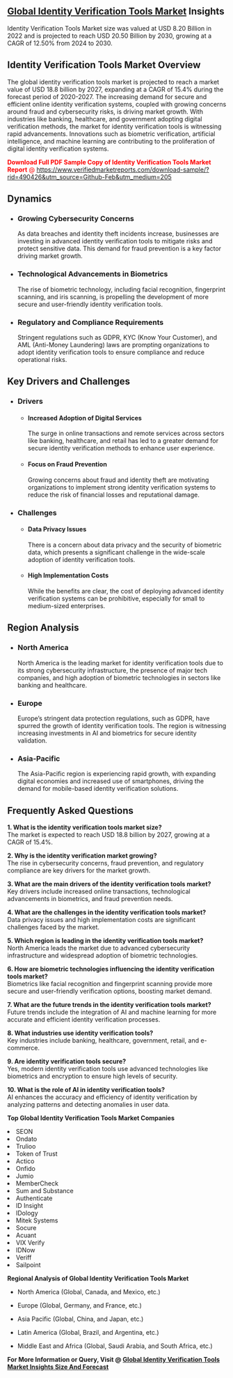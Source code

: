 <h2><a href="https://www.verifiedmarketreports.com/download-sample/?rid=490426&amp;utm_source=Github&amp;utm_medium=205" target="_blank">Global Identity Verification Tools Market</a> Insights</h2><p>Identity Verification Tools Market size was valued at USD 8.20 Billion in 2022 and is projected to reach USD 20.50 Billion by 2030, growing at a CAGR of 12.50% from 2024 to 2030.</p><p> <h2>Identity Verification Tools Market Overview</h2> <p>The global identity verification tools market is projected to reach a market value of USD 18.8 billion by 2027, expanding at a CAGR of 15.4% during the forecast period of 2020-2027. The increasing demand for secure and efficient online identity verification systems, coupled with growing concerns around fraud and cybersecurity risks, is driving market growth. With industries like banking, healthcare, and government adopting digital verification methods, the market for identity verification tools is witnessing rapid advancements. Innovations such as biometric verification, artificial intelligence, and machine learning are contributing to the proliferation of digital identity verification systems.</p> <p><p><span class=""><span style="color: #ff0000;"><strong>Download Full PDF Sample Copy of Identity Verification Tools Market Report</strong> @ </span><a href="https://www.verifiedmarketreports.com/download-sample/?rid=490426&amp;utm_source=Github-Feb&amp;utm_medium=205" target="_blank">https://www.verifiedmarketreports.com/download-sample/?rid=490426&amp;utm_source=Github-Feb&amp;utm_medium=205</a></span></p></p> <h2>Dynamics</h2> <ul> <li><h3>Growing Cybersecurity Concerns</h3> As data breaches and identity theft incidents increase, businesses are investing in advanced identity verification tools to mitigate risks and protect sensitive data. This demand for fraud prevention is a key factor driving market growth.</li> <li><h3>Technological Advancements in Biometrics</h3> The rise of biometric technology, including facial recognition, fingerprint scanning, and iris scanning, is propelling the development of more secure and user-friendly identity verification tools.</li> <li><h3>Regulatory and Compliance Requirements</h3> Stringent regulations such as GDPR, KYC (Know Your Customer), and AML (Anti-Money Laundering) laws are prompting organizations to adopt identity verification tools to ensure compliance and reduce operational risks.</li> </ul> <h2>Key Drivers and Challenges</h2> <ul> <li><h3>Drivers</h3> <ul> <li><h4>Increased Adoption of Digital Services</h4> The surge in online transactions and remote services across sectors like banking, healthcare, and retail has led to a greater demand for secure identity verification methods to enhance user experience.</li> <li><h4>Focus on Fraud Prevention</h4> Growing concerns about fraud and identity theft are motivating organizations to implement strong identity verification systems to reduce the risk of financial losses and reputational damage.</li> </ul> </li> <li><h3>Challenges</h3> <ul> <li><h4>Data Privacy Issues</h4> There is a concern about data privacy and the security of biometric data, which presents a significant challenge in the wide-scale adoption of identity verification tools.</li> <li><h4>High Implementation Costs</h4> While the benefits are clear, the cost of deploying advanced identity verification systems can be prohibitive, especially for small to medium-sized enterprises.</li> </ul> </li> </ul> <h2>Region Analysis</h2> <ul> <li><h3>North America</h3> North America is the leading market for identity verification tools due to its strong cybersecurity infrastructure, the presence of major tech companies, and high adoption of biometric technologies in sectors like banking and healthcare.</li> <li><h3>Europe</h3> Europe’s stringent data protection regulations, such as GDPR, have spurred the growth of identity verification tools. The region is witnessing increasing investments in AI and biometrics for secure identity validation.</li> <li><h3>Asia-Pacific</h3> The Asia-Pacific region is experiencing rapid growth, with expanding digital economies and increased use of smartphones, driving the demand for mobile-based identity verification solutions.</li> </ul> <h2>Frequently Asked Questions</h2> <p><b>1. What is the identity verification tools market size?</b><br> The market is expected to reach USD 18.8 billion by 2027, growing at a CAGR of 15.4%.</p> <p><b>2. Why is the identity verification market growing?</b><br> The rise in cybersecurity concerns, fraud prevention, and regulatory compliance are key drivers for the market growth.</p> <p><b>3. What are the main drivers of the identity verification tools market?</b><br> Key drivers include increased online transactions, technological advancements in biometrics, and fraud prevention needs.</p> <p><b>4. What are the challenges in the identity verification tools market?</b><br> Data privacy issues and high implementation costs are significant challenges faced by the market.</p> <p><b>5. Which region is leading in the identity verification tools market?</b><br> North America leads the market due to advanced cybersecurity infrastructure and widespread adoption of biometric technologies.</p> <p><b>6. How are biometric technologies influencing the identity verification tools market?</b><br> Biometrics like facial recognition and fingerprint scanning provide more secure and user-friendly verification options, boosting market demand.</p> <p><b>7. What are the future trends in the identity verification tools market?</b><br> Future trends include the integration of AI and machine learning for more accurate and efficient identity verification processes.</p> <p><b>8. What industries use identity verification tools?</b><br> Key industries include banking, healthcare, government, retail, and e-commerce.</p> <p><b>9. Are identity verification tools secure?</b><br> Yes, modern identity verification tools use advanced technologies like biometrics and encryption to ensure high levels of security.</p> <p><b>10. What is the role of AI in identity verification tools?</b><br> AI enhances the accuracy and efficiency of identity verification by analyzing patterns and detecting anomalies in user data.</p> </p><p><strong>Top Global Identity Verification Tools Market Companies</strong></p><div data-test-id=""><p><li>SEON</li><li> Ondato</li><li> Trulioo</li><li> Token of Trust</li><li> Actico</li><li> Onfido</li><li> Jumio</li><li> MemberCheck</li><li> Sum and Substance</li><li> Authenticate</li><li> ID Insight</li><li> IDology</li><li> Mitek Systems</li><li> Socure</li><li> Acuant</li><li> VIX Verify</li><li> IDNow</li><li> Veriff</li><li> Sailpoint</li></p><div><strong>Regional Analysis of&nbsp;Global Identity Verification Tools Market</strong></div><ul><li dir="ltr"><p dir="ltr">North America&nbsp;(Global, Canada, and Mexico, etc.)</p></li><li dir="ltr"><p dir="ltr">Europe (Global, Germany, and France, etc.)</p></li><li dir="ltr"><p dir="ltr">Asia Pacific&nbsp;(Global, China, and Japan, etc.)</p></li><li dir="ltr"><p dir="ltr">Latin America&nbsp;(Global, Brazil, and Argentina, etc.)</p></li><li dir="ltr">Middle East and Africa&nbsp;(Global, Saudi Arabia, and South Africa, etc.)</li></ul><p><strong>For More Information or Query, Visit @&nbsp;</strong><strong><a href="https://www.verifiedmarketreports.com/product/identity-verification-tools-market/?utm_source=Github&amp;utm_medium=205" target="_blank">Global Identity Verification Tools Market Insights Size And Forecast</a></strong></p></div>

